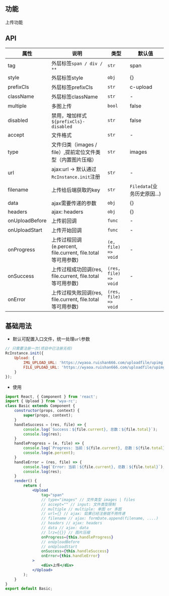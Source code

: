 ## 功能
上传功能

## API
属性 | 说明 | 类型 | 默认值
---|---|---|---
tag | 外层标签`span / div / **` | `str` | span
style | 外层标签style | `obj` | {}
prefixCls | 外层标签prefixCls | `str` | c-upload
className | 外层标签className | `str` | -
multiple | 多图上传 | `bool` | false
disabled | 禁用，增加样式`${prefixCls}-disabled` | `str` | false
accept | 文件格式 | `str` | -
type | 文件归类（images / file）,提前定位文件类型（内置图片压缩） | `str` | images
url | ajax:url -> 默认通过`RcInstance.init`注册 | `str` | -
filename | 上传给后端获取的key | `str` | `Filedata`(业务历史原因...)
data | ajax需要传递的参数 | `obj` | {}
headers | ajax: headers | `obj` | {}
onUploadBefore | 上传前回调 | `func` | -
onUploadStart | 上传开始回调 | `func` | -
onProgress | 上传过程回调(e.percent, file.current, file.total等可用参数) | `(e, file) => void` | -
onSuccess | 上传过程成功回调(res, file.current, file.total等可用参数) | `(res, file) => void` | -
onError | 上传过程失败回调(res, file.current, file.total等可用参数) | `(res, file) => void` | -

## 基础用法
- 默认可配置入口文件，统一处理`url`参数
```js
// 只需要注册一次(项目中已注册无视)
RcInstance.init({
	Upload: {
		IMG_UPLOAD_URL: 'https://wyaoa.ruishan666.com/uploadfile/upimg.json?action=uploadimage&encode=utf-8&code=xcx',
		FILE_UPLOAD_URL: 'https://wyaoa.ruishan666.com/uploadfile/upimg.json?action=uploadimage&encode=utf-8&code=xcx'
	}
});
```
- 使用
```jsx
import React, { Component } from 'react';
import { Upload } from 'wya-rc';
class Basic extends Component {
	constructor(props, context) {
		super(props, context);
	}
	handleSuccess = (res, file) => {
		console.log(`Success：${file.current}, 总数：${file.total}`);
		console.log(res);
	}
	handleProgress = (e, file) => {
		console.log(`Progress: 当前：${file.current}, 总数：${file.total}`);
		console.log(e.percent);
	}
	handleError = (res, file) => {
		console.log(`Error: 当前：${file.current}, 总数：${file.total}`);
		console.log(res);
	}
	render() {
		return (
			<Upload
				tag="span"
				// type="images" // 文件类型 images | files
				// accept="" // input: 文件类型限制
				// multiple // multiple: 单图 or 多图
				// url={} // ajax: 如果已经注册就不用传递
				// filename // ajax: formDate.append(filename, ....)
				// headers // ajax: headers 
				// data // ajax: data 
				// lrz={{}} // 图片压缩
				onProgress={this.handleProgress}
				// onUploadBefore
				// onUploadStart
				onSuccess={this.handleSuccess}
				onError={this.handleError}
			>
				<div>上传</div>
			</Upload>
		);
	}
}
export default Basic;
```